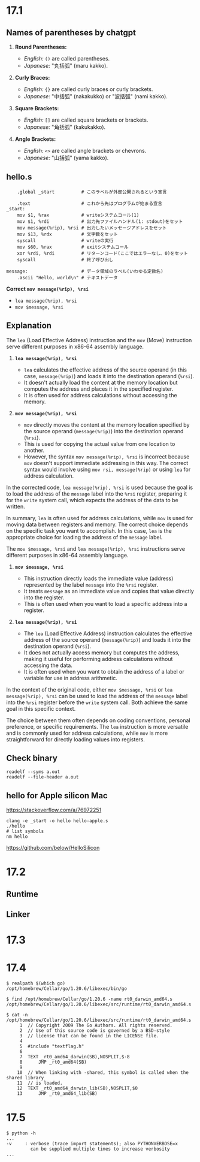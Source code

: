 # 17.1
## Names of parentheses by chatgpt
1. **Round Parentheses:**
   - *English:* `()` are called parentheses.
   - *Japanese:* "丸括弧" (maru kakko).

2. **Curly Braces:**
   - *English:* `{}` are called curly braces or curly brackets.
   - *Japanese:* "中括弧" (nakakukko) or "波括弧" (nami kakko).

3. **Square Brackets:**
   - *English:* `[]` are called square brackets or brackets.
   - *Japanese:* "角括弧" (kakukakko).

4. **Angle Brackets:**
   - *English:* `<>` are called angle brackets or chevrons.
   - *Japanese:* "山括弧" (yama kakko).

## hello.s
```assembly
    .global _start          # このラベルが外部公開されるという宣言

    .text                   # これから先はプログラムが始まる宣言
_start:
    mov $1, %rax            # writeシステムコール(1)
    mov $1, %rdi            # 出力先ファイルハンドル(1: stdout)をセット
    mov message(%rip), %rsi # 出力したいメッセージアドレスをセット
    mov $13, %rdx           # 文字数をセット
    syscall                 # writeの実行
    mov $60, %rax           # exitシステムコール
    xor %rdi, %rdi          # リターンコード(ここではエラーなし、0)をセット
    syscall                 # 終了呼び出し

message:                    # データ領域のラベル(いわゆる定数名)
    .ascii "Hello, world\n" # テキストデータ
```
**Correct `mov message(%rip), %rsi`**
- `lea message(%rip), %rsi`
- `mov $message, %rsi`

## Explanation

The `lea` (Load Effective Address) instruction and the `mov` (Move) instruction serve different purposes in x86-64 assembly language.

1. **`lea message(%rip), %rsi`**

   - `lea` calculates the effective address of the source operand (in this case, `message(%rip)`) and loads it into the destination operand (`%rsi`).
   - It doesn't actually load the content at the memory location but computes the address and places it in the specified register.
   - It is often used for address calculations without accessing the memory.

2. **`mov message(%rip), %rsi`**

   - `mov` directly moves the content at the memory location specified by the source operand (`message(%rip)`) into the destination operand (`%rsi`).
   - This is used for copying the actual value from one location to another.
   - However, the syntax `mov message(%rip), %rsi` is incorrect because `mov` doesn't support immediate addressing in this way. The correct syntax would involve using `mov rsi, message(%rip)` or using `lea` for address calculation.

In the corrected code, `lea message(%rip), %rsi` is used because the goal is to load the address of the `message` label into the `%rsi` register, preparing it for the `write` system call, which expects the address of the data to be written.

In summary, `lea` is often used for address calculations, while `mov` is used for moving data between registers and memory. The correct choice depends on the specific task you want to accomplish. In this case, `lea` is the appropriate choice for loading the address of the `message` label.

The `mov $message, %rsi` and `lea message(%rip), %rsi` instructions serve different purposes in x86-64 assembly language.

1. **`mov $message, %rsi`**

   - This instruction directly loads the immediate value (address) represented by the label `message` into the `%rsi` register.
   - It treats `message` as an immediate value and copies that value directly into the register.
   - This is often used when you want to load a specific address into a register.

2. **`lea message(%rip), %rsi`**

   - The `lea` (Load Effective Address) instruction calculates the effective address of the source operand (`message(%rip)`) and loads it into the destination operand (`%rsi`).
   - It does not actually access memory but computes the address, making it useful for performing address calculations without accessing the data.
   - It is often used when you want to obtain the address of a label or variable for use in address arithmetic.

In the context of the original code, either `mov $message, %rsi` or `lea message(%rip), %rsi` can be used to load the address of the `message` label into the `%rsi` register before the `write` system call. Both achieve the same goal in this specific context.

The choice between them often depends on coding conventions, personal preference, or specific requirements. The `lea` instruction is more versatile and is commonly used for address calculations, while `mov` is more straightforward for directly loading values into registers.

## Check binary
```
readelf --syms a.out
readelf --file-header a.out
```


## hello for Apple silicon Mac

https://stackoverflow.com/a/76972251

```
clang -e _start -o hello hello-apple.s
./hello
# list symbols
nm hello
```

https://github.com/below/HelloSilicon

# 17.2
## Runtime
## Linker

# 17.3

# 17.4
```
$ realpath $(which go)
/opt/homebrew/Cellar/go/1.20.6/libexec/bin/go

$ find /opt/homebrew/Cellar/go/1.20.6 -name rt0_darwin_amd64.s
/opt/homebrew/Cellar/go/1.20.6/libexec/src/runtime/rt0_darwin_amd64.s

$ cat -n /opt/homebrew/Cellar/go/1.20.6/libexec/src/runtime/rt0_darwin_amd64.s
     1	// Copyright 2009 The Go Authors. All rights reserved.
     2	// Use of this source code is governed by a BSD-style
     3	// license that can be found in the LICENSE file.
     4
     5	#include "textflag.h"
     6
     7	TEXT _rt0_amd64_darwin(SB),NOSPLIT,$-8
     8		JMP	_rt0_amd64(SB)
     9
    10	// When linking with -shared, this symbol is called when the shared library
    11	// is loaded.
    12	TEXT _rt0_amd64_darwin_lib(SB),NOSPLIT,$0
    13		JMP	_rt0_amd64_lib(SB)
```

# 17.5

```
$ python -h
...
-v     : verbose (trace import statements); also PYTHONVERBOSE=x
         can be supplied multiple times to increase verbosity
...
```

